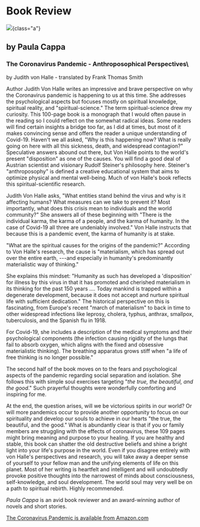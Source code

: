 # Book Review
![](coronavirus-book-cover.jpg){class="a"}
## by Paula Cappa


### The Coronavirus Pandemic - Anthroposophical Perspectives\ 
by Judith von Halle - translated by Frank Thomas Smith

Author Judith Von Halle writes an impressive and brave perspective on
why the Coronavirus pandemic is happening to us at this time. She
addresses the psychological aspects but focuses mostly on spiritual
knowledge, spiritual reality, and "spiritual-science." The term
spiritual-science drew my curiosity. This 100-page book is a monograph
that I would often pause in the reading so I could reflect on the
somewhat radical ideas. Some readers will find certain insights a bridge
too far, as I did at times, but most of it makes convincing sense and
offers the reader a unique understanding of Covid-19. Haven't we all
asked, "Why is this happening now? What is really going on here with all
this sickness, death, and widespread contagion?" Speculative answers
abound out there, but Von Halle points to the world's present
"disposition" as one of the causes. You will find a good deal of
Austrian scientist and visionary Rudolf Steiner's philosophy here.
Steiner's "anthroposophy" is defined a creative educational system that
aims to optimize physical and mental well-being. Much of von Halle's
book reflects this spiritual-scientific research.

Judith Von Halle asks, "What entities stand behind the virus and why is
it affecting humans? What measures can we take to prevent it? Most
importantly, what does this crisis mean to individuals and the world
community?" She answers all of these beginning with "There is the
individual karma, the karma of a people, and the karma of humanity. In
the case of Covid-19 all three are undeniably involved." Von Halle
instructs that because this is a pandemic event, the karma of humanity
is at stake.

"What are the spiritual causes for the origins of the pandemic?"
According to Von Halle's research, the cause is "materialism, which has
spread out over the entire earth, ---and especially in humanity's
predominantly materialistic way of thinking."

She explains this mindset: "Humanity as such has developed a
'disposition' for illness by this virus in that it has promoted and
cherished materialism in its thinking for the past 150 years .... Today
mankind is trapped within a degenerate development, because it does not
accept and nurture spiritual life with sufficient dedication." The
historical perspective on this is fascinating, from Europe's recent
"march of materialism" to back in time to other widespread infections
like leprosy, cholera, typhus, anthrax, smallpox, tuberculosis, and the
Spanish flu in 1918.

For Covid-19, she includes a description of the medical symptoms and
their psychological components (the infection causing rigidity of the
lungs that fail to absorb oxygen, which aligns with the fixed and
obsessive materialistic thinking). The breathing apparatus grows stiff
when "a life of free thinking is no longer possible."

The second half of the book moves on to the fears and psychological
aspects of the pandemic regarding social separation and isolation. She
follows this with simple soul exercises targeting "*the true, the
beautiful, and the good*." Such prayerful thoughts were wonderfully
comforting and inspiring for me.

At the end, the question arises, will we be victorious spirits in our
world? Or will more pandemics occur to provide another opportunity to
focus on our spirituality and develop our souls to achieve in our hearts
"the true, the beautiful, and the good." What is abundantly clear is
that if you or family members are struggling with the effects of
coronavirus, these 109 pages might bring meaning and purpose to your
healing. If you are healthy and stable, this book can shatter the old
destructive beliefs and shine a bright light into your life's purpose in
the world. Even if you disagree entirely with von Halle's perspectives
and research, you will take away a deeper sense of yourself to your
fellow man and the unifying elements of life on this planet. Most of her
writing is heartfelt and intelligent and will undoubtedly provoke
positive thoughts into the narrowest of minds about consciousness,
self-knowledge, and soul development. The world soul may very well be on
a path to spiritual rebirth. Highly recommended.

*Paula Cappa* is an avid book reviewer and an award-winning author of
novels and short stories.

[The Coronavirus Pandemic is available from Amazon.com](https://www.amazon.com/s?k=judith+von+halle&i=stripbooks-intl-ship&crid=26UYD0XS0X9GU&sprefix=judith+%2Cstripbooks-intl-ship%2C652&ref=nb_sb_ss_ts-doa-p_7_7)
